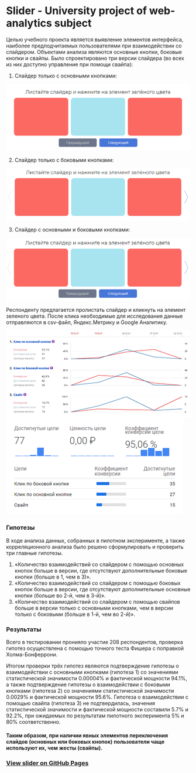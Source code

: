 # Slider - University project of web-analytics subject

Целью учебного проекта является выявление элементов интерфейса, наиболее предподчитаемых пользователями при взаимодействии со слайдером. Объектами анализа являются основные кнопки, боковые кнопки и свайпы. Было спроектировано три версии слайдера (во всех из них доступно управление при помощи свайпа):
1. Слайдер только с основными кнопками: 

![slider v1](/images/slider1.png "slider v1")

2. Слайдер только с боковыми кнопками: 

![slider v2](/images/slider2.png "slider v2")

3. Слайдер с основными и боковыми кнопками: 

![slider v3](/images/slider3.png "slider v3")


Респонденту предлагается пролистать слайдер и кликнуть на элемент зеленого цвета. После клика необходимые для исследования данные отправляются в csv-файл, Яндекс.Метрику и Google Аналитику. 

![данные Яндекс.Метрики](/images/yandex.png "данные Яндекс.Метрики") ![данные Google Аналитики](/images/google.png "данные Google Аналитики")

### Гипотезы
В ходе анализа данных, собранных в пилотном эксперименте, а также корреляционного анализа было решено сформулировать и проверить три главные гипотезы.
1. «Количество взаимодействий со слайдером с помощью основных кнопок больше в версии, где отсутствуют дополнительные боковые кнопки (больше в 1, чем в 3)». 
2. «Количество взаимодействий со слайдером с помощью боковых кнопок больше в версии, где отсутствуют дополнительные основные кнопки (больше во 2-й, чем в 3-й)».
3. «Количество взаимодействий со слайдером с помощью свайпов больше в версии только с основными кнопками, чем в версии только с боковыми (больше в 1-й, чем во 2-й)».

### Результаты
Всего в тестировании пронияло участие 208 респондентов, проверка гипотез осуществлена с помощью точного теста Фишера с поправкой Холма-Бонферрони. 

Итогом проверки трёх гипотез являются подтверждение гипотезы о взаимодействии с основными кнопками (гипотеза 1) со значениями статистической значимости 0.00004% и фактической мощности 94.1%, а также подтверждение гипотезы о взаимодействии с боковыми кнопками (гипотеза 2) со значениями статистической значимости 0.0029% и фактической мощности 95.6%. Гипотеза о взаимодействии с помощью свайпа (гипотеза 3) не подтвердилась, значения статистической значимости и фактической мощности составили 5.7% и 92.2%, при ожидаемых по результатам пилотного эксперимента 5% и 80% соответственно.

#### Таким образом, при наличии явных элементов переключения слайдов (основных или боковых кнопок) пользователи чаще используют их, чем жесты (свайпы).

### [View slider on GitHub Pages](https://nikotheflow.github.io/Slider/ "project on GitHub Pages")
